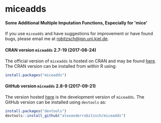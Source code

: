 # miceadds
#### Some Additional Multiple Imputation Functions, Especially for 'mice'


If you use `miceadds` and have suggestions for improvement or have found bugs, please email me at robitzsch@ipn.uni.kiel.de.

#### CRAN version `miceadds` 2.7-19 (2017-08-24)

The official version of `miceadds` is hosted on CRAN and may be found [here](https://cran.r-project.org/package=miceadds). 
The CRAN version can be installed from within R using:

```r
install.packages("miceadds")
```

#### GitHub version `miceadds` 2.8-9 (2017-09-21)

The version hosted [here](https://github.com/alexanderrobitzsch/miceadds) is the development version of `miceadds`. 
The GitHub version can be installed using `devtools` as:

```r
install.packages("devtools")
devtools::install_github("alexanderrobitzsch/miceadds")
```
